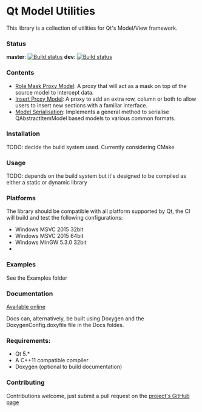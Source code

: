 # Qt Model Utilities

This library is a collection of utilities for Qt's Model/View framework.

### Status
**master**: [![Build status](https://ci.appveyor.com/api/projects/status/3x8h2laxlbh9wc7c/branch/master?svg=true)](https://ci.appveyor.com/project/VSRonin/qtmodelutilities/branch/master)
**dev**: [![Build status](https://ci.appveyor.com/api/projects/status/3x8h2laxlbh9wc7c/branch/dev?svg=true)](https://ci.appveyor.com/project/VSRonin/qtmodelutilities/branch/dev)


### Contents

+ [Role Mask Proxy Model](https://vsronin.github.io/QtModelUtilities/md__r_e_a_d_m_e__role__mask__proxy__model.html): A proxy that will act as a mask on top of the source model to intercept data.
+ [Insert Proxy Model](https://vsronin.github.io/QtModelUtilities/md__r_e_a_d_m_e__insert__proxy__model.html): A proxy to add an extra row, column or both to allow users to insert new sections with a familiar interface.
+ [Model Serialisation](https://vsronin.github.io/QtModelUtilities/md__r_e_a_d_m_e__model__serialisation.html): Implements a general method to serialise QAbstractItemModel based models to various common formats.

### Installation

TODO: decide the build system used. Currently considering CMake

### Usage

TODO: depends on the build system but it's designed to be compiled as either a static or dynamic library

### Platforms

The library should be compatible with all platform supported by Qt, the CI will build and test the following configurations:

+ Windows MSVC 2015 32bit
+ Windows MSVC 2015 64bit
+ Windows MinGW 5.3.0 32bit
+ 

### Examples

See the Examples folder

### Documentation

[Available online](https://vsronin.github.io/QtModelUtilities/index.html)

Docs can, alternatively, be built using Doxygen and the DoxygenConfig.doxyfile file in the Docs foldes.

### Requirements:

+ Qt 5.*
+ A C++11 compatible compiler
+ Doxygen (optional to build documentation)

### Contributing

Contributions welcome, just submit a pull request on the [project's GitHub page](https://github.com/VSRonin/QtModelUtilities)